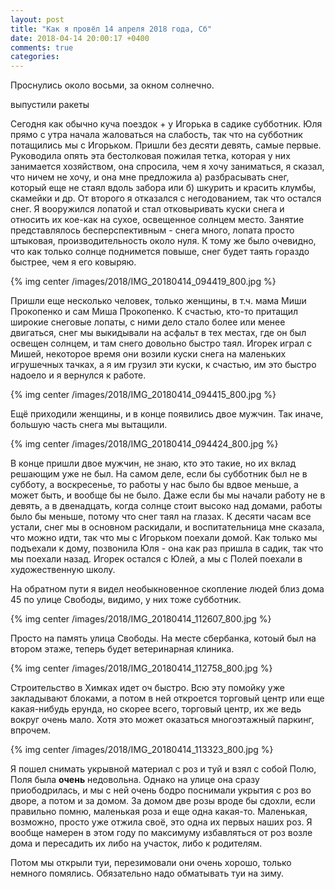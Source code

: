 ```yaml
---
layout: post
title: "Как я провёл 14 апреля 2018 года, Сб"
date: 2018-04-14 20:00:17 +0400
comments: true
categories: 
---
```

Проснулись около восьми, за окном солнечно. 

выпустили ракеты

Сегодня как обычно куча поездок + у Игорька в садике субботник. Юля прямо с утра начала жаловаться на слабость, так что на субботник потащились мы с Игорьком. Пришли без десяти девять, самые первые. Руководила опять эта бестолковая пожилая тетка, которая у них занимается хозяйством, она спросила, чем я хочу заниматься, я сказал, что ничем не хочу, и она мне предложила а) разбрасывать снег, который еще не стаял вдоль забора или б) шкурить и красить клумбы, скамейки и др. От второго я отказался с негодованием, так что остался снег. Я вооружился лопатой и стал отковыривать куски снега и относить их кое-как на сухое, освещенное солнцем место. Занятие представлялось бесперспективным - снега много, лопата просто штыковая, производительность около нуля. К тому же было очевидно, что как только солнце поднимется повыше, снег будет таять гораздо быстрее, чем я его ковыряю.

{% img center /images/2018/IMG_20180414_094419_800.jpg %}

Пришли еще несколько человек, только женщины, в т.ч. мама Миши Прокопенко и сам Миша Прокопенко. К счастью, кто-то притащил широкие снеговые лопаты, с ними дело стало более или менее двигаться, снег мы выкидывали на асфальт в тех местах, где он был освещен солнцем, и там снего довольно быстро таял. Игорек играл с Мишей, некоторое время они возили куски снега на маленьких игрушечных тачках, а я им грузил эти куски, к счастью, им это быстро надоело и я вернулся к работе.

{% img center /images/2018/IMG_20180414_094415_800.jpg %}

Ещё приходили женщины, и в конце появились двое мужчин. Так иначе, большую часть снега мы вытащили.

{% img center /images/2018/IMG_20180414_094424_800.jpg %}

В конце пришли двое мужчин, не знаю, кто это такие, но их вклад решающим уже не был. На самом деле, если бы субботник был не в субботу, а воскресенье, то работы у нас было бы вдвое меньше, а может быть, и вообще бы не было. Даже если бы мы начали работу не в девять, а в двенадцать, когда солнце стоит высоко над домами, работы было бы меньше, потому что снег таял на глазах. К десяти часам все устали, снег мы в основном раскидали, и воспитательница мне сказала, что можно идти, так что мы с Игорьком поехали домой. Как только мы подъехали к дому, позвонила Юля - она как раз пришла в садик, так что мы поехали назад. Игорек остался с Юлей, а мы с Полей поехали в художественную школу. 

На обратном пути я видел необыкновенное скопление людей близ дома 45 по улице Свободы, видимо, у них тоже субботник.

{% img center /images/2018/IMG_20180414_112607_800.jpg %}

Просто на память улица Свободы. На месте сбербанка, котоый был на втором этаже, теперь будет ветеринарная клиника.

{% img center /images/2018/IMG_20180414_112758_800.jpg %}

Строительство в Химках идет оч быстро. Всю эту помойку уже закладывают блоками, а потом в ней откроется торговый центр или еще какая-нибудь ерунда, но скорее всего, торговый центр, их же ведь вокруг очень мало. Хотя это может оказаться многоэтажный паркинг, впрочем.

{% img center /images/2018/IMG_20180414_113323_800.jpg %}



Я пошел снимать укрывной материал с роз и туй и взял с собой Полю, Поля была **очень** недовольна. Однако на улице она сразу приободрилась, и мы с ней очень бодро поснимали укрытия с роз во дворе, а потом и за домом. За домом две розы вроде бы сдохли, если правильно помню, маленькая роза и еще одна какая-то. Маленькая, возможно, просто уже отжила своё, это одна их первых наших роз. Я вообще намерен в этом году по максимуму избавляться от роз возле дома и пересадить их либо на участок, либо к родителям.

Потом мы открыли туи, перезимовали они очень хорошо, только немного помялись. Обязательно надо обматывать туи на зиму. 